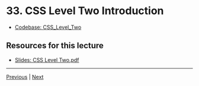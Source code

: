 # 33. CSS Level Two Introduction

-   [Codebase: CSS_Level_Two](../../codebase/python-django/CSS_Level_Two/)

##  Resources for this lecture


-   [Slides: CSS Level Two.pdf](https://python-ds.s3.us-west-1.amazonaws.com/Python-and-Django-Full-Stack-Web-Developer-Bootcamp/Resources/CSS+Level+Two.pdf)


---

[Previous](./32_CSS-Level-One-Assessment-Solutions.md) | [Next](./34_CSS-Level-Two-Part-One-Fonts.md)